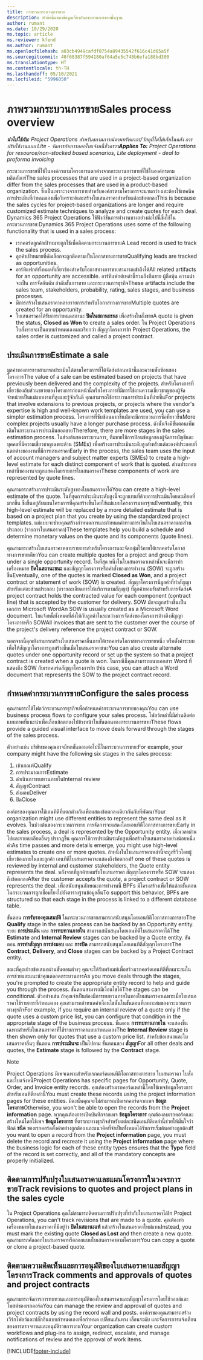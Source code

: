 ```yaml
---
title: ภาพรวมกระบวนการขาย
description: หัวข้อนี้แสดงข้อมูลเกี่ยวกับกระบวนการขายพื้นฐาน
author: rumant
ms.date: 10/29/2020
ms.topic: article
ms.reviewer: kfend
ms.author: rumant
ms.openlocfilehash: a03cb4949cafdf0754a89435542f616c41d65a5f
ms.sourcegitcommit: 40f68387f594180af64a5e5c748b6efa188bd300
ms.translationtype: HT
ms.contentlocale: th-TH
ms.lasthandoff: 05/10/2021
ms.locfileid: "5996050"
---
```

# <a name="sales-process-overview"></a><span data-ttu-id="18dee-103">ภาพรวมกระบวนการขาย</span><span class="sxs-lookup"><span data-stu-id="18dee-103">Sales process overview</span></span>

<span data-ttu-id="18dee-104">_**นำไปใช้กับ:** Project Operations สำหรับสถานการณ์ตามทรัพยากร/วัสดุที่ไม่ได้เก็บในคลัง การปรับใช้งานแบบ Lite - จัดการกับการออกใบแจ้งหนี้ชั่วคราว_</span><span class="sxs-lookup"><span data-stu-id="18dee-104">_**Applies To:** Project Operations for resource/non-stocked based scenarios, Lite deployment - deal to proforma invoicing_</span></span>

<span data-ttu-id="18dee-105">กระบวนการขายที่ใช้ในองค์กรตามโครงการแตกต่างจากกระบวนการขายที่ใช้ในองค์กรตามผลิตภัณฑ์</span><span class="sxs-lookup"><span data-stu-id="18dee-105">The sales processes that are used in a project-based organization differ from the sales processes that are used in a product-based organization.</span></span> <span data-ttu-id="18dee-106">ซึ่งเป็นเพราะวงจรการขายสำหรับองค์กรตามโครงการจะนานกว่า และต้องใช้เทคนิคการประเมินที่กำหนดเองเพื่อวิเคราะห์และสร้างใบเสนอราคาสำหรับแต่ละข้อตกลง</span><span class="sxs-lookup"><span data-stu-id="18dee-106">This is because the sales cycles for project-based organizations are longer and require customized estimate techniques to analyze and create quotes for each deal.</span></span> <span data-ttu-id="18dee-107">Dynamics 365 Project Operations ใช้ฟังก์ชันการทำงานบางอย่างต่อไปนี้ซึ่งใช้ในกระบวนการขาย:</span><span class="sxs-lookup"><span data-stu-id="18dee-107">Dynamics 365 Project Operations uses some of the following functionality that is used in a sales process:</span></span>

- <span data-ttu-id="18dee-108">เรกคอร์ดลูกค้าเป้าหมายถูกใช้เพื่อติดตามกระบวนการขาย</span><span class="sxs-lookup"><span data-stu-id="18dee-108">A Lead record is used to track the sales process.</span></span>
- <span data-ttu-id="18dee-109">ลูกค้าเป้าหมายที่คัดเลือกจะถูกติดตามเป็นโอกาสทางการขาย</span><span class="sxs-lookup"><span data-stu-id="18dee-109">Qualifying leads are tracked as opportunities.</span></span>
- <span data-ttu-id="18dee-110">อาร์ทิแฟกต์ทั้งหมดที่เกี่ยวข้องสำหรับโอกาสทางการขายสามารถเข้าถึงได้</span><span class="sxs-lookup"><span data-stu-id="18dee-110">All related artifacts for an opportunity are accessible.</span></span> <span data-ttu-id="18dee-111">อาร์ทิแฟกต์เหล่านี้รวมถึงทีมขาย ผู้ถือหุ้น ความน่าจะเป็น การจัดอันดับ ลำดับขั้นการขาย และกระบวนการธุรกิจ</span><span class="sxs-lookup"><span data-stu-id="18dee-111">These artifacts include the sales team, stakeholders, probability, rating, sales stages, and business processes.</span></span>
- <span data-ttu-id="18dee-112">มีการสร้างใบเสนอราคาหลายรายการสำหรับโอกาสทางการขาย</span><span class="sxs-lookup"><span data-stu-id="18dee-112">Multiple quotes are created for an opportunity.</span></span>
- <span data-ttu-id="18dee-113">ใบเสนอราคาได้รับการกำหนดสถานะ **ปิดในสถานะชนะ** เพื่อสร้างใบสั่งขาย</span><span class="sxs-lookup"><span data-stu-id="18dee-113">A quote is given the status, **Closed as Won** to create a sales order.</span></span> <span data-ttu-id="18dee-114">ใน Project Operations ใบสั่งขายจะเป็นแบบกำหนดเองและเรียกว่า สัญญาโครงการ</span><span class="sxs-lookup"><span data-stu-id="18dee-114">In Project Operations, the sales order is customized and called a project contract.</span></span>

## <a name="estimate-a-sale"></a><span data-ttu-id="18dee-115">ประเมินการขาย</span><span class="sxs-lookup"><span data-stu-id="18dee-115">Estimate a sale</span></span>
<span data-ttu-id="18dee-116">มูลค่าของการขายสามารถประเมินได้ตามโครงการที่ได้จัดส่งก่อนหน้านี้และความซับซ้อนของโครงการ</span><span class="sxs-lookup"><span data-stu-id="18dee-116">The value of a sale can be estimated based on projects that have previously been delivered and the complexity of the projects.</span></span> <span data-ttu-id="18dee-117">สำหรับโครงการที่เกี่ยวข้องกับส่วนขยายของโครงการก่อนหน้านี้หรือโครงการที่มีการใช้งานความเชี่ยวชาญของผู้จัดจำหน่ายเป็นแม่แบบงานที่สูงและรู้จักกันดี คุณสามารถใช้กระบวนการประเมินที่ง่ายขึ้น</span><span class="sxs-lookup"><span data-stu-id="18dee-117">For projects that involve extensions to previous projects, or projects where the vendor's expertise is high and well-known work templates are used, you can use a simpler estimation process.</span></span> <span data-ttu-id="18dee-118">โครงการที่ซับซ้อนมากขึ้นมักจะมีกระบวนการซื้อที่ยาวขึ้น</span><span class="sxs-lookup"><span data-stu-id="18dee-118">More complex projects usually have a longer purchase process.</span></span> <span data-ttu-id="18dee-119">ดังนั้นจึงมีขั้นตอนเพิ่มเติมในกระบวนการประเมินยอดขาย</span><span class="sxs-lookup"><span data-stu-id="18dee-119">Therefore, there are more stages in the sales estimation process.</span></span> <span data-ttu-id="18dee-120">ในช่วงต้นของกระบวนการ, ทีมขายใช้การป้อนข้อมูลของผู้จัดการบัญชีและบุคคลที่มีความเชี่ยวชาญเฉพาะด้าน (SMEs) เพื่อสร้างการประเมินระดับสูงสำหรับแต่ละองค์ประกอบที่แตกต่างของงานที่มีการเสนอราคา</span><span class="sxs-lookup"><span data-stu-id="18dee-120">Early in the process, the sales team uses the input of account managers and subject matter experts (SMEs) to create a high-level estimate for each distinct component of work that is quoted.</span></span> <span data-ttu-id="18dee-121">ส่วนประกอบเหล่านี้ของงานจะถูกแสดงโดยรายการใบเสนอราคา</span><span class="sxs-lookup"><span data-stu-id="18dee-121">These components of work are represented by quote lines.</span></span> 

<span data-ttu-id="18dee-122">คุณสามารถสร้างการประเมินระดับสูงของใบเสนอราคาได้</span><span class="sxs-lookup"><span data-stu-id="18dee-122">You can create a high-level estimate of the quote.</span></span> <span data-ttu-id="18dee-123">ในที่สุดการประเมินระดับสูงนี้จะถูกแทนที่ด้วยการประเมินโดยละเอียดที่มากขึ้น ซึ่งขึ้นอยู่กับแผนโครงการที่คุณสร้างขึ้นโดยใช้แม่แบบโครงการมาตรฐาน</span><span class="sxs-lookup"><span data-stu-id="18dee-123">Eventually, this high-level estimate will be replaced by a more detailed estimate that is based on a project plan that you create by using the standardized project templates.</span></span> <span data-ttu-id="18dee-124">แม่แบบจะช่วยคุณสร้างกำหนดการและกำหนดค่าทางการเงินในใบเสนอราคาและส่วนประกอบ (รายการใบเสนอราคา)</span><span class="sxs-lookup"><span data-stu-id="18dee-124">These templates help you build a schedule and determine monetary values on the quote and its components (quote lines).</span></span> 

<span data-ttu-id="18dee-125">คุณสามารถสร้างใบเสนอราคาหลายรายการสำหรับโครงการและจัดกลุ่มไว้ภายใต้เรกคอร์ดโอกาสทางการขายเดียว</span><span class="sxs-lookup"><span data-stu-id="18dee-125">You can create multiple quotes for a project and group them under a single opportunity record.</span></span> <span data-ttu-id="18dee-126">ในที่สุด หนึ่งในใบเสนอราคาเหล่านั้นจะมีการทำเครื่องหมาย **ปิดในสถานะชนะ** และสัญญาโครงการหรือคำสั่งของการทำงาน (SOW) จะถูกสร้างขึ้น</span><span class="sxs-lookup"><span data-stu-id="18dee-126">Eventually, one of the quotes is marked **Closed as Won**, and a project contract or statement of work (SOW) is created.</span></span> <span data-ttu-id="18dee-127">สัญญาโครงการมีมูลค่าที่ทำสัญญาสำหรับแต่ละส่วนประกอบ (บรายละเอียดการให้บริการตามสัญญา) ที่ลูกค้ายอมรับสำหรับการจัดส่ง</span><span class="sxs-lookup"><span data-stu-id="18dee-127">A project contract holds the contracted value for each component (contract line) that is accepted by the customer for delivery.</span></span> <span data-ttu-id="18dee-128">SOW มักจะถูกสร้างขึ้นเป็นเอกสาร Microsoft Word</span><span class="sxs-lookup"><span data-stu-id="18dee-128">An SOW is usually created as a Microsoft Word document.</span></span> <span data-ttu-id="18dee-129">ใบแจ้งหนี้ทั้งหมดที่ส่งให้กับลูกค้าในระหว่างการจัดส่งของโครงการอ้างอิงสัญญาโครงการหรือ SOW</span><span class="sxs-lookup"><span data-stu-id="18dee-129">All invoices that are sent to the customer over the course of the project's delivery reference the project contract or SOW.</span></span>

<span data-ttu-id="18dee-130">นอกจากนี้คุณยังสามารถสร้างใบเสนอราคาอื่นภายใต้เรกคอร์ดโอกาสทางการขายหนึ่ง หรือตั้งค่าระบบเพื่อให้สัญญาโครงการถูกสร้างขึ้นเมื่อใบเสนอราคาชนะ</span><span class="sxs-lookup"><span data-stu-id="18dee-130">You can also create alternate quotes under one opportunity record or set up the system so that a project contract is created when a quote is won.</span></span> <span data-ttu-id="18dee-131">ในกรณีนี้คุณสามารถแนบเอกสาร Word ที่แสดงถึง SOW กับเรกคอร์ดสัญญาโครงการ</span><span class="sxs-lookup"><span data-stu-id="18dee-131">In this case, you can attach a Word document that represents the SOW to the project contract record.</span></span>

## <a name="configure-the-sales-process"></a><span data-ttu-id="18dee-132">กำหนดค่ากระบวนการขาย</span><span class="sxs-lookup"><span data-stu-id="18dee-132">Configure the sales process</span></span>
<span data-ttu-id="18dee-133">คุณสามารถใช้โฟลว์กระบวนการธุรกิจเพื่อกำหนดค่ากระบวนการขายของคุณ</span><span class="sxs-lookup"><span data-stu-id="18dee-133">You can use business process flows to configure your sales process.</span></span> <span data-ttu-id="18dee-134">โฟลว์เหล่านี้มีส่วนติดต่อแบบภาพที่แนะนำเพื่อเลื่อนข้อตกลงไปข้างหน้าในขั้นตอนของกระบวนการขาย</span><span class="sxs-lookup"><span data-stu-id="18dee-134">These flows provide a guided visual interface to move deals forward through the stages of the sales process.</span></span>

<span data-ttu-id="18dee-135">ตัวอย่างเช่น บริษัทของคุณอาจมีหกขั้นตอนต่อไปนี้ในกระบวนการขาย:</span><span class="sxs-lookup"><span data-stu-id="18dee-135">For example, your company might have the following six stages in the sales process:</span></span>

1. <span data-ttu-id="18dee-136">เข้าเกณฑ์</span><span class="sxs-lookup"><span data-stu-id="18dee-136">Qualify</span></span>
2. <span data-ttu-id="18dee-137">การประมาณการ</span><span class="sxs-lookup"><span data-stu-id="18dee-137">Estimate</span></span>
3. <span data-ttu-id="18dee-138">ดำเนินการทบทวนภายใน</span><span class="sxs-lookup"><span data-stu-id="18dee-138">Internal review</span></span>
4. <span data-ttu-id="18dee-139">สัญญา</span><span class="sxs-lookup"><span data-stu-id="18dee-139">Contract</span></span>
5. <span data-ttu-id="18dee-140">ส่งมอบ</span><span class="sxs-lookup"><span data-stu-id="18dee-140">Deliver</span></span>
6. <span data-ttu-id="18dee-141">ปิด</span><span class="sxs-lookup"><span data-stu-id="18dee-141">Close</span></span>
 
<span data-ttu-id="18dee-142">องค์กรของคุณอาจใช้เอนทิตีที่แตกต่างกันเพื่อแสดงข้อตกลงเดียวกันกับที่พัฒนา</span><span class="sxs-lookup"><span data-stu-id="18dee-142">Your organization might use different entities to represent the same deal as it evolves.</span></span> <span data-ttu-id="18dee-143">ในช่วงต้นของกระบวนการขาย การจัดการจะแสดงโดยเอนทิตีโอกาสทางการขาย</span><span class="sxs-lookup"><span data-stu-id="18dee-143">Early in the sales process, a deal is represented by the Opportunity entity.</span></span> <span data-ttu-id="18dee-144">เมื่อเวลาผ่านไปและรายละเอียดอื่นๆ ปรากฏขึ้น คุณอาจใช้การประเมินระดับสูงเพื่อสร้างใบเสนอราคาอย่างน้อยหนึ่งคำ</span><span class="sxs-lookup"><span data-stu-id="18dee-144">As time passes and more details emerge, you might use high-level estimates to create one or more quotes.</span></span> <span data-ttu-id="18dee-145">ถ้าหนึ่งในใบเสนอราคาเหล่านี้จะถูกรีวิวโดยผู้เกี่ยวข้องภายในและลูกค้า เอนทิตีใบเสนอราคาจะแสดงถึงข้อตกลง</span><span class="sxs-lookup"><span data-stu-id="18dee-145">If one of these quotes is reviewed by internal and customer stakeholders, the Quote entity represents the deal.</span></span> <span data-ttu-id="18dee-146">หลังจากที่ลูกค้ายอมรับใบเสนอราคา สัญญาโครงการหรือ SOW จะแสดงถึงข้อตกลง</span><span class="sxs-lookup"><span data-stu-id="18dee-146">After the customer accepts the quote, a project contract or SOW represents the deal.</span></span> <span data-ttu-id="18dee-147">เพื่อสนับสนุนลักษณะการทำงานนี้ BPFs มีโครงสร้างเพื่อให้แต่ละขั้นตอนในกระบวนการถูกเชื่อมโยงไปยังตารางฐานข้อมูลอื่น</span><span class="sxs-lookup"><span data-stu-id="18dee-147">To support this behavior, BPFs are structured so that each stage in the process is linked to a different database table.</span></span>

<span data-ttu-id="18dee-148">ขั้นตอน **การรับรองคุณสมบัติ** ในกระบวนการขายสามารถสนับสนุนโดยเอนทิตีโอกาสทางการขาย</span><span class="sxs-lookup"><span data-stu-id="18dee-148">The **Qualify** stage in the sales process can be backed by an Opportunity entity.</span></span> <span data-ttu-id="18dee-149">ระยะ **การประเมิน** และ **การทบทวนภายใน** สามารถสนับสนุนโดยเอนทิตีใบเสนอราคาได้</span><span class="sxs-lookup"><span data-stu-id="18dee-149">The **Estimate** and **Internal Review** stages can be backed by a Quote entity.</span></span> <span data-ttu-id="18dee-150">ขันตอน **การทำสัญญา** **การส่งมอบ** และ **การปิด** สามารถสนับสนุนโดยเอนทิตีสัญญาโครงการ</span><span class="sxs-lookup"><span data-stu-id="18dee-150">The **Contract**, **Delivery**, and **Close** stages can be backed by a Project Contract entity.</span></span>

<span data-ttu-id="18dee-151">ขณะที่คุณย้ายข้อเสนอผ่านขั้นตอนต่างๆ คุณจะได้รับพร้อมท์เพื่อสร้างเรกคอร์ดเอนทิตีที่เหมาะสมในการช่วยและแนะนำคุณตลอดกระบวนการ</span><span class="sxs-lookup"><span data-stu-id="18dee-151">As you move deals through the stages, you're prompted to create the appropriate entity record to help and guide you through the process.</span></span> <span data-ttu-id="18dee-152">ขั้นตอนสามารถมีเงื่อนไขได้</span><span class="sxs-lookup"><span data-stu-id="18dee-152">The stages can be conditional.</span></span> <span data-ttu-id="18dee-153">ตัวอย่างเช่น ถ้าคุณจำเป็นต้องมีการทบทวนภายในของใบเสนอราคาเฉพาะเมื่อใบเสนอราคาใช้รายการที่กำหนดเอง คุณสามารถกำหนดค่าเงื่อนไขนั้นในขั้นตอนที่เหมาะสมของกระบวนการทางธุรกิจ</span><span class="sxs-lookup"><span data-stu-id="18dee-153">For example, if you require an internal review of a quote only if the quote uses a custom price list, you can configure that condition in the appropriate stage of the business process.</span></span> <span data-ttu-id="18dee-154">ขั้นตอน **การทบทานภายใน** จะแสดงขึ้นเฉพาะสำหรับใบเสนอราคาที่ใช้รายการราคาแบบกำหนดเอง</span><span class="sxs-lookup"><span data-stu-id="18dee-154">The **Internal Review** stage is then shown only for quotes that use a custom price list.</span></span> <span data-ttu-id="18dee-155">สำหรับข้อเสนอและใบเสนอราคาอื่นๆ ขั้นตอน **การประเมินจะ** เป็นไปตาม ขั้นตอนของ **สัญญา**</span><span class="sxs-lookup"><span data-stu-id="18dee-155">For all other deals and quotes, the **Estimate** stage is followed by the **Contract** stage.</span></span>

> [!NOTE]
> <span data-ttu-id="18dee-156">Project Operations มีเพจเฉพาะสำหรับเรกคอร์ดเอนทิตีโอกาสทางการขาย ใบเสนอราคา ใบสั่ง และใบแจ้งหนี้</span><span class="sxs-lookup"><span data-stu-id="18dee-156">Project Operations has specific pages for Opportunity, Quote, Order, and Invoice entity records.</span></span> <span data-ttu-id="18dee-157">คุณต้องสร้างเรกคอร์ดเหล่านี้โดยใช้เพจข้อมูลโครงการสำหรับเอนทิตีเหล่านี้</span><span class="sxs-lookup"><span data-stu-id="18dee-157">You must create these records using the project information pages for these entities.</span></span> <span data-ttu-id="18dee-158">มิฉะนั้นคุณจะไม่สามารถเปิดเรกคอร์ดจากเพจ **ข้อมูลโครงการ**</span><span class="sxs-lookup"><span data-stu-id="18dee-158">Otherwise, you won't be able to open the records from the **Project information** page.</span></span> <span data-ttu-id="18dee-159">หากคุณต้องการเปิดบันทึกจากเพจ **ข้อมูลโครงการ** คุณต้องลบเรกคอร์ดและสร้างใหม่โดยใช้เพจ **ข้อมูลโครงการ** ที่ตรรกะทางธุรกิจสำหรับแต่ละชนิดเอนทิตีเหล่านี้ช่วยให้มั่นใจว่าฟิลด์ **ชนิด** ของเรกคอร์ดตั้งค่าอย่างถูกต้อง และแนวคิดที่จำเป็นทั้งหมดได้รับการเริ่มต้นอย่างถูกต้อง</span><span class="sxs-lookup"><span data-stu-id="18dee-159">If you want to open a record from the **Project information** page, you must delete the record and recreate it using the **Project information** page where the business logic for each of these entity types ensures that the **Type** field of the record is set correctly, and all of the mandatory concepts are properly initialized.</span></span>


## <a name="track-revisions-to-quotes-and-project-plans-in-the-sales-cycle"></a><span data-ttu-id="18dee-160">ติดตามการปรับปรุงใบเสนอราคาและแผนโครงการในวงจรการขาย</span><span class="sxs-lookup"><span data-stu-id="18dee-160">Track revisions to quotes and project plans in the sales cycle</span></span>
<span data-ttu-id="18dee-161">ใน Project Operations คุณไม่สามารถติดตามการปรับปรุงที่ทำกับใบเสนอราคาได้</span><span class="sxs-lookup"><span data-stu-id="18dee-161">In Project Operations, you can't track revisions that are made to a quote.</span></span> <span data-ttu-id="18dee-162">คุณต้องทำเครื่องหมายใบเสนอราคาที่มีอยู่ว่า **ปิดในสถานะแพ้** แล้วสร้างใบเสนอราคาใหม่แทน</span><span class="sxs-lookup"><span data-stu-id="18dee-162">Instead, you must mark the existing quote **Closed as Lost** and then create a new quote.</span></span> <span data-ttu-id="18dee-163">คุณสามารถคัดลอกใบเสนอราคาหรือลอกแบบใบเสนอราคาตามโครงการ</span><span class="sxs-lookup"><span data-stu-id="18dee-163">You can copy a quote or clone a project-based quote.</span></span>

## <a name="track-comments-and-approvals-of-quotes-and-project-contracts"></a><span data-ttu-id="18dee-164">ติดตามความคิดเห็นและการอนุมัติของใบเสนอราคาและสัญญาโครงการ</span><span class="sxs-lookup"><span data-stu-id="18dee-164">Track comments and approvals of quotes and project contracts</span></span>
<span data-ttu-id="18dee-165">คุณสามารถจัดการการทบทวนและการอนุมัติของใบเสนอราคาและสัญญาโครงการโดยใช้วอลล์และโพสต์ของเรกคอร์ด</span><span class="sxs-lookup"><span data-stu-id="18dee-165">You can manage the review and approval of quotes and project contracts by using the record wall and posts.</span></span> <span data-ttu-id="18dee-166">องค์กรของคุณสามารถสร้างเวิร์กโฟลว์และปลั๊กอินแบบกำหนดเองเพื่อกำหนด เปลี่ยนเส้นทาง เลื่อนระดับ และจัดการการแจ้งเตือนของการตรวจทานและอนุมัติรายการงาน</span><span class="sxs-lookup"><span data-stu-id="18dee-166">Your organization can create custom workflows and plug-ins to assign, redirect, escalate, and manage notifications of review and the approval of work items.</span></span>


[!INCLUDE[footer-include](../includes/footer-banner.md)]